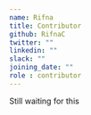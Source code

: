 ```yaml
---
name: Rifna
title: Contributor
github: RifnaC
twitter: ""
linkedin: ""
slack: ""
joining_date: ""
role : contributor
---
```


Still waiting for this
